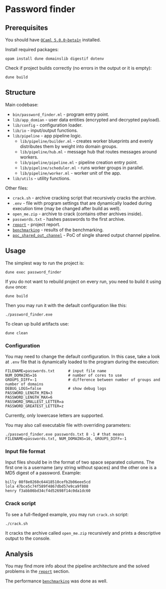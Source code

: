 # Password finder

## Prerequisites

You should have [`OCaml 5.0.0~beta1+`](https://github.com/ocaml-multicore/awesome-multicore-ocaml#installation) installed.

Install required packages:
```
opam install dune domainslib digestif dotenv
```

Check if project builds correctly (no errors in the output or it is empty):
```
dune build
```

## Structure

Main codebase:
- `bin/password_finder.ml` - program entry point.
- `lib/app_domian` - user data entities (encrypted and decrypted payload).
- `lib/config` - configuration loader.
- `lib/io` - input/output functions.
- `lib/pipeline` - app pipeline logic.
  - `lib/pipeline/builder.ml` - creates worker blueprints and evenly distributes them by weight into domain groups.
  - `lib/pipeline/hub.ml` - message hub that routes messages around workers.
  - `lib/pipeline/pipeline.ml` - pipeline creation entry point.
  - `lib/pipeline/scheduler.ml` - runs worker groups in parallel.
  - `lib/pipeline/worker.ml` - worker unit of the app.
- `lib/utils` - utility functions.

Other files:
- `crack.sh` - archive cracking script that recursively cracks the archive.
- `.env` - file with program settings that are dynamically loaded during execution time (may be changed after build as well).
- `open_me.zip` - archive to crack (contains other archives inside).
- `passwords.txt` - hashes passwords to the first archive.
- [`report`](report) - project report.
- [`benchmarking`](benchmarking) - results of the benchmarking.
- [`poc_shared_out_channel`](poc_shared_out_channel) - PoC of single shared output channel pipeline.

## Usage

The simplest way to run the project is:
```
dune exec password_finder
```

If you do not want to rebuild project on every run, you need to build it using `dune` once:
```
dune build
```

Then you may run it with the default configuration like this:
```
./password_finder.exe
```

To clean up build artifacts use:
```
dune clean
```

### Configuration

You may need to change the default configuration. In this case, take a look at `.env` file that is dynamically loaded to the program during the execution:
```
FILENAME=passwords.txt      # input file name
NUM_DOMAINS=16              # number of cores to use
GROUPS_DIFF=-1              # difference between number of groups and number of domains
DEBUG_LOGS=false            # show debug logs
PASSWORD_LENGTH_MIN=3
PASSWORD_LENGTH_MAX=6
PASSWORD_SMALLEST_LETTER=a
PASSWORD_GREATEST_LETTER=z
```

Currently, only lowercase letters are supported.

You may also call executable file with overriding parameters:
```
./password_finder.exe passwords.txt 8 -1 # that means FILENAME=passwords.txt, NUM_DOMAINS=16, GROUPS_DIFF=-1
```

### Input file format

Input files should be in the format of two space separated columns. The first one is a username (any string without spaces) and the other one is a MD5 digest of a password. Example:
```
billy 08f8e0260c64418510cefb2b06eee5cd
lola 47bce5c74f589f4867dbd57e9ca9f808
henry f3abb86bd34cf4d52698f14c0da1dc60
```

### Crack script

To see a full-fledged example, you may run `crack.sh` script:
```
./crack.sh
```
It cracks the archive called `open_me.zip` recursively and prints a descriptive output to the console.

## Analysis

You may find more info about the pipeline architecture and the solved problems in the [`report`](report) section.

The performance [`benchmarking`](benchmarking) was done as well.
